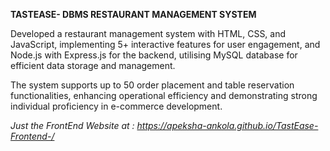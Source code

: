 **TASTEASE- DBMS RESTAURANT MANAGEMENT SYSTEM**

Developed a restaurant management system with HTML, CSS, and JavaScript, implementing 5+
interactive features for user engagement, and Node.js with Express.js for the backend, utilising MySQL
database for efficient data storage and management.

The system supports up to 50 order placement and table reservation functionalities, enhancing
operational efficiency and demonstrating strong individual proficiency in e-commerce development.


*Just the FrontEnd Website at : https://apeksha-ankola.github.io/TastEase-Frontend-/*
